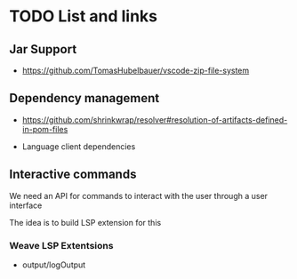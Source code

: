 # TODO List and links

## Jar Support

- https://github.com/TomasHubelbauer/vscode-zip-file-system

## Dependency management

- https://github.com/shrinkwrap/resolver#resolution-of-artifacts-defined-in-pom-files

- Language client dependencies

## Interactive commands

We need an API for commands to interact with the user through a user interface

The idea is to build LSP extension for this

### Weave LSP Extentsions

- output/logOutput



